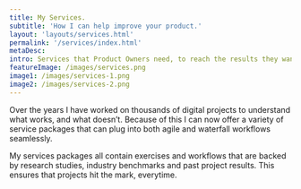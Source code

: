 ```yaml
---
title: My Services.
subtitle: 'How I can help improve your product.'
layout: 'layouts/services.html'
permalink: '/services/index.html'
metaDesc: 
intro: Services that Product Owners need, to reach the results they want.
featureImage: /images/services.png
image1: /images/services-1.png
image2: /images/services-2.png
---
```


Over the years I have worked on thousands of digital projects to understand what works, and what doesn’t. Because of this I can now offer a variety of service packages that can plug into both agile and waterfall workflows seamlessly.

My services packages all contain exercises and workflows that are backed by research studies, industry benchmarks and past project results. This ensures that projects hit the mark, everytime. 